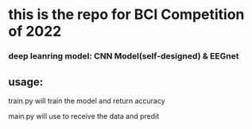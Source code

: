
# this is the repo for BCI Competition of 2022

### deep leanring model: CNN Model(self-designed) & EEGnet

## usage:

train.py will train the model and return accuracy

main.py will use to receive the data and predit

